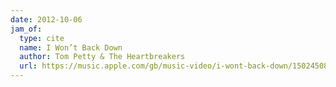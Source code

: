 ```yaml
---
date: 2012-10-06
jam_of:
  type: cite
  name: I Won’t Back Down
  author: Tom Petty & The Heartbreakers
  url: https://music.apple.com/gb/music-video/i-wont-back-down/1502450881
---
```

